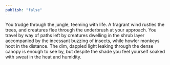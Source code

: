 ```yaml
---
publish: "false"
---
```

You trudge through the jungle, teeming with life. A fragrant wind rustles the trees, and creatures flee through the underbrush at your approach. You travel by way of paths left by creatures dwelling in the shrub layer accompanied by the incessant buzzing of insects, while howler monkeys hoot in the distance. The dim, dappled light leaking through the dense canopy is enough to see by, but despite the shade you feel yourself soaked with sweat in the heat and humidity.
